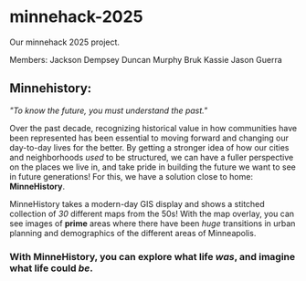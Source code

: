 # minnehack-2025
Our minnehack 2025 project.

Members:
Jackson Dempsey
Duncan Murphy
Bruk Kassie
Jason Guerra

## Minnehistory:


*"To know the future, you must understand the past."*

Over the past decade, recognizing historical value in how communities have been represented has been essential to moving forward and changing our day-to-day lives for the better. By getting a stronger idea of how our cities and neighborhoods *used* to be structured, we can have a fuller perspective on the places we live in, and take pride in building the future we want to see in future generations! For this, we have a solution close to home: **MinneHistory**.

MinneHistory takes a modern-day GIS display and shows a stitched collection of *30* different maps from the 50s! With the map overlay, you can see images of **prime** areas where there have been *huge* transitions in urban planning and demographics of the different areas of Minneapolis. 

### With MinneHistory, you can explore what life *was*, and imagine what life could *be*.
